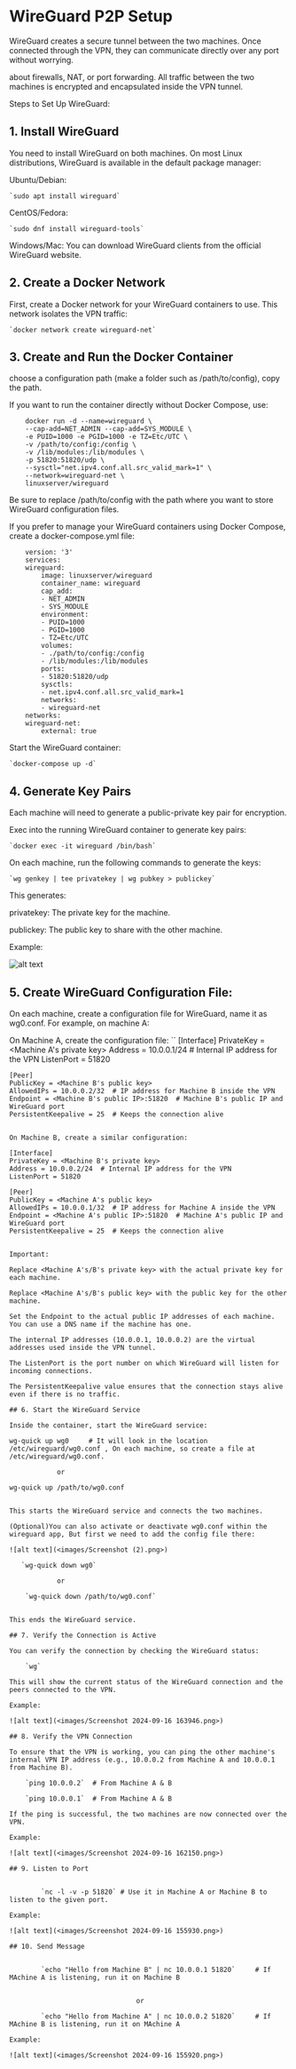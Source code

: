# WireGuard P2P Setup

WireGuard creates a secure tunnel between the two machines. Once connected through the VPN, they can communicate directly over any port without worrying.

about firewalls, NAT, or port forwarding. All traffic between the two machines is encrypted and encapsulated inside the VPN tunnel.

Steps to Set Up WireGuard:

## 1. Install WireGuard

You need to install WireGuard on both machines. On most Linux distributions, WireGuard is available in the default package manager:

Ubuntu/Debian:

    `sudo apt install wireguard`

CentOS/Fedora:

    `sudo dnf install wireguard-tools`

Windows/Mac: You can download WireGuard clients from the official WireGuard website.

## 2. Create a Docker Network

First, create a Docker network for your WireGuard containers to use. This network isolates the VPN traffic:

    `docker network create wireguard-net`

## 3. Create and Run the Docker Container

choose a configuration path (make a folder such as /path/to/config), copy the path.

If you want to run the container directly without Docker Compose, use:
```
    docker run -d --name=wireguard \
    --cap-add=NET_ADMIN --cap-add=SYS_MODULE \
    -e PUID=1000 -e PGID=1000 -e TZ=Etc/UTC \
    -v /path/to/config:/config \
    -v /lib/modules:/lib/modules \
    -p 51820:51820/udp \
    --sysctl="net.ipv4.conf.all.src_valid_mark=1" \
    --network=wireguard-net \
    linuxserver/wireguard
```
Be sure to replace /path/to/config with the path where you want to store WireGuard configuration files.

If you prefer to manage your WireGuard containers using Docker Compose, create a docker-compose.yml file:
```
    version: '3'
    services:
    wireguard:
        image: linuxserver/wireguard
        container_name: wireguard
        cap_add:
        - NET_ADMIN
        - SYS_MODULE
        environment:
        - PUID=1000
        - PGID=1000
        - TZ=Etc/UTC
        volumes:
        - ./path/to/config:/config
        - /lib/modules:/lib/modules
        ports:
        - 51820:51820/udp
        sysctls:
        - net.ipv4.conf.all.src_valid_mark=1
        networks:
        - wireguard-net
    networks:
    wireguard-net:
        external: true
```

Start the WireGuard container:

    `docker-compose up -d`

## 4. Generate Key Pairs

Each machine will need to generate a public-private key pair for encryption.

Exec into the running WireGuard container to generate key pairs:

    `docker exec -it wireguard /bin/bash`

On each machine, run the following commands to generate the keys:

    `wg genkey | tee privatekey | wg pubkey > publickey`

This generates:

privatekey: The private key for the machine.

publickey: The public key to share with the other machine.

Example:

![alt text](<images/Screenshot 2024-09-16 165011.png>)

## 5. Create WireGuard Configuration File:

On each machine, create a configuration file for WireGuard, name it as wg0.conf. For example, on machine A:

On Machine A, create the configuration file:
``
    [Interface]
    PrivateKey = <Machine A's private key>
    Address = 10.0.0.1/24  # Internal IP address for the VPN
    ListenPort = 51820

    [Peer]
    PublicKey = <Machine B's public key>
    AllowedIPs = 10.0.0.2/32  # IP address for Machine B inside the VPN
    Endpoint = <Machine B's public IP>:51820  # Machine B's public IP and WireGuard port
    PersistentKeepalive = 25  # Keeps the connection alive
```

On Machine B, create a similar configuration:
```
    [Interface]
    PrivateKey = <Machine B's private key>
    Address = 10.0.0.2/24  # Internal IP address for the VPN
    ListenPort = 51820

    [Peer]
    PublicKey = <Machine A's public key>
    AllowedIPs = 10.0.0.1/32  # IP address for Machine A inside the VPN
    Endpoint = <Machine A's public IP>:51820  # Machine A's public IP and WireGuard port
    PersistentKeepalive = 25  # Keeps the connection alive
```

Important:

Replace <Machine A's/B's private key> with the actual private key for each machine.

Replace <Machine A's/B's public key> with the public key for the other machine.

Set the Endpoint to the actual public IP addresses of each machine. You can use a DNS name if the machine has one.

The internal IP addresses (10.0.0.1, 10.0.0.2) are the virtual addresses used inside the VPN tunnel.

The ListenPort is the port number on which WireGuard will listen for incoming connections.

The PersistentKeepalive value ensures that the connection stays alive even if there is no traffic.

## 6. Start the WireGuard Service

Inside the container, start the WireGuard service:
```
    wg-quick up wg0     # It will look in the location /etc/wireguard/wg0.conf , On each machine, so create a file at /etc/wireguard/wg0.conf.
```
            or
```
    wg-quick up /path/to/wg0.conf
```

This starts the WireGuard service and connects the two machines.

(Optional)You can also activate or deactivate wg0.conf within the wireguard app, But first we need to add the config file there:

![alt text](<images/Screenshot (2).png>)

   `wg-quick down wg0`

            or

    `wg-quick down /path/to/wg0.conf`


This ends the WireGuard service.

## 7. Verify the Connection is Active

You can verify the connection by checking the WireGuard status:

    `wg`

This will show the current status of the WireGuard connection and the peers connected to the VPN.

Example:

![alt text](<images/Screenshot 2024-09-16 163946.png>)

## 8. Verify the VPN Connection

To ensure that the VPN is working, you can ping the other machine's internal VPN IP address (e.g., 10.0.0.2 from Machine A and 10.0.0.1 from Machine B).

    `ping 10.0.0.2`  # From Machine A & B

    `ping 10.0.0.1`  # From Machine A & B

If the ping is successful, the two machines are now connected over the VPN.

Example:

![alt text](<images/Screenshot 2024-09-16 162150.png>)

## 9. Listen to Port


        `nc -l -v -p 51820` # Use it in Machine A or Machine B to listen to the given port.

Example:

![alt text](<images/Screenshot 2024-09-16 155930.png>)

## 10. Send Message


        `echo "Hello from Machine B" | nc 10.0.0.1 51820`     # If MAchine A is listening, run it on Machine B


                                or

        `echo "Hello from Machine A" | nc 10.0.0.2 51820`     # If MAchine B is listening, run it on MAchine A

Example:

![alt text](<images/Screenshot 2024-09-16 155920.png>)
